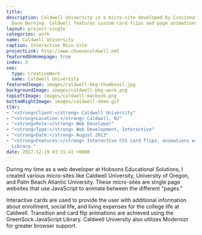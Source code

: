 ```yaml
---
title: 
description: Caldwell University is a micro-site developed by Cincinnati web developer,
  Dave Berning. Caldwell features custom card flips and page animations.
layout: project-single
categories: work
name: Caldwell University
caption: Interactive Mico-Site
projectLink: http://www.choosecaldwell.net
featuredOnHomepage: true
index: 3
seo:
  type: CreativeWork
  name: Caldwell University
featuredImage: images/caldwell-bkg-thumbnail.jpg
backgroundImage: images/caldwell-bkg-work.png
topLeftImage: images/caldwell-macbook.png
bottomRightImage: images/caldwell-demo.gif
tldr:
- "<strong>Client:</strong> Caldwell University"
- "<strong>Location:</strong> Caldwell, NJ"
- "<strong>Role:</strong> Web Developer"
- "<strong>Type:</strong> Web Development, Interactive"
- "<strong>Date:</strong> August 2013"
- "<strong>Features:</strong> Interactive CSS card flips, animations with GreenSock
  Library."
date: 2017-12-19 03:31:41 +0000
---
```

During my time as a web developer at Hobsons Educational Solutions, I created various micro-sites like Caldwell University, University of Oregon, and Palm Beach Atlantic University. These micro-sites are single page websites that use JavaScript to animate between the different "pages."

Interactive cards are used to provide the user with additional information about enrollment, social life, and living expenses for the college life at Caldwell. Transition and card flip animations are achieved using the GreenSock JavaScript Library. Caldwell University also utilizes Modernizr for greater browser support.
